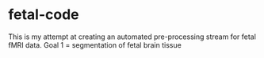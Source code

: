 # fetal-code

This is my attempt at creating an automated pre-processing stream for fetal fMRI data. 
Goal 1 = segmentation of fetal brain tissue
